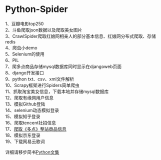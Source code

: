 # Python-Spider
1、豆瓣电影top250<br>
2、斗鱼爬取json数据以及爬取美女图片<br>
3、CrawlSpider爬取红娘网相亲人的部分基本信息、红娘网分布式爬取、存储redis<br>
4、爬虫小demo<br>
5、Selenium的使用<br>
6、PIL<br>
7、爬多点商品存储mysql数据库同时显示在djangoweb页面<br>
8、django开发接口<br>
9、python txt、csv、xml文件解析<br>
10、Scrapy框架进行Spiders简单爬虫<br>
11、抓取淘宝美女信息，下载本地并存储mysql数据库<br>
12、爬取有缘网用户信息<br>
13、模拟Github登陆<br>
14、selenium动态模拟登录<br>
15、模拟知乎登录<br>
16、爬取tencent社招信息<br>
17、[爬取《多点》整站商品信息](https://github.com/lb2281075105/LBDuoDian)<br>
18、模拟京东登录<br>
19、下载网易云歌词<br>

详细请移步简书[Python文集](http://www.jianshu.com/nb/18442681)
